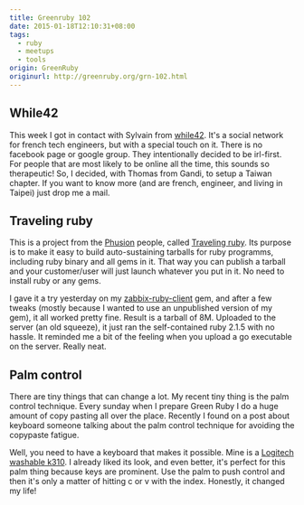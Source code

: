 ```yaml
---
title: Greenruby 102
date: 2015-01-18T12:10:31+08:00
tags:
  - ruby
  - meetups
  - tools
origin: GreenRuby
originurl: http://greenruby.org/grn-102.html
---
```

## While42

This week I got in contact with Sylvain from [while42][1]. It's a social
network for french tech engineers, but with a special touch on it. There is no
facebook page or google group. They intentionally decided to be irl-first. For
people that are most likely to be online all the time, this sounds so
therapeutic! So, I decided, with Thomas from Gandi, to setup a Taiwan chapter.
If you want to know more (and are french, engineer, and living in Taipei) just
drop me a mail.

## Traveling ruby

This is a project from the [Phusion][2] people, called [Traveling ruby][3].
Its purpose is to make it easy to build auto-sustaining tarballs for ruby
programms, including ruby binary and all gems in it. That way you can publish
a tarball and your customer/user will just launch whatever you put in it. No
need to install ruby or any gems.

I gave it a try yesterday on my [zabbix-ruby-client][4] gem, and after a few
tweaks (mostly because I wanted to use an unpublished version of my gem), it
all worked pretty fine. Result is a tarball of 8M. Uploaded to the server (an
old squeeze), it just ran the self-contained ruby 2.1.5 with no hassle. It
reminded me a bit of the feeling when you upload a go executable on the
server. Really neat.

## Palm control

There are tiny things that can change a lot. My recent tiny thing is the palm
control technique. Every sunday when I prepare Green Ruby I do a huge amount
of copy pasting all over the place. Recently I found on a post about keyboard
someone talking about the palm control technique for avoiding the copypaste
fatigue.

Well, you need to have a keyboard that makes it possible. Mine is a [Logitech washable k310][5]. 
I already liked its look, and even better, it's perfect for
this palm thing because keys are prominent. Use the palm to push control and
then it's only a matter of hitting c or v with the index. Honestly, it changed
my life!

[1]: http://while42.org
[2]: http://www.phusion.nl/
[3]: https://github.com/phusion/traveling-ruby
[4]: https://github.com/eduvo/zabbix-ruby-client
[5]: http://support.logitech.com/en_us/product/10104
